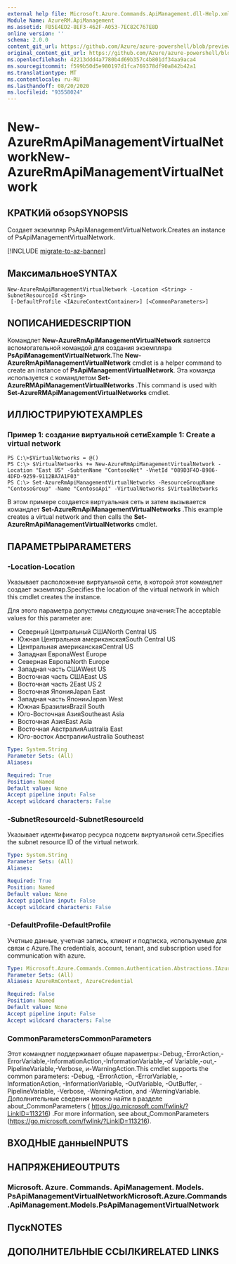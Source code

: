 ```yaml
---
external help file: Microsoft.Azure.Commands.ApiManagement.dll-Help.xml
Module Name: AzureRM.ApiManagement
ms.assetid: FB5E4ED2-8EF3-462F-A053-7EC82C767E8D
online version: ''
schema: 2.0.0
content_git_url: https://github.com/Azure/azure-powershell/blob/preview/src/ResourceManager/ApiManagement/Commands.ApiManagement/help/New-AzureRmApiManagementVirtualNetwork.md
original_content_git_url: https://github.com/Azure/azure-powershell/blob/preview/src/ResourceManager/ApiManagement/Commands.ApiManagement/help/New-AzureRmApiManagementVirtualNetwork.md
ms.openlocfilehash: 42213ddd4a7780b4d69b357c4b801df34aa9aca4
ms.sourcegitcommit: f599b50d5e980197d1fca769378df90a842b42a1
ms.translationtype: MT
ms.contentlocale: ru-RU
ms.lasthandoff: 08/20/2020
ms.locfileid: "93558024"
---
```

# <span data-ttu-id="8f531-101">New-AzureRmApiManagementVirtualNetwork</span><span class="sxs-lookup"><span data-stu-id="8f531-101">New-AzureRmApiManagementVirtualNetwork</span></span>

## <span data-ttu-id="8f531-102">КРАТКИй обзор</span><span class="sxs-lookup"><span data-stu-id="8f531-102">SYNOPSIS</span></span>
<span data-ttu-id="8f531-103">Создает экземпляр PsApiManagementVirtualNetwork.</span><span class="sxs-lookup"><span data-stu-id="8f531-103">Creates an instance of PsApiManagementVirtualNetwork.</span></span>

[!INCLUDE [migrate-to-az-banner](../../includes/migrate-to-az-banner.md)]

## <span data-ttu-id="8f531-104">Максимальное</span><span class="sxs-lookup"><span data-stu-id="8f531-104">SYNTAX</span></span>

```
New-AzureRmApiManagementVirtualNetwork -Location <String> -SubnetResourceId <String>
 [-DefaultProfile <IAzureContextContainer>] [<CommonParameters>]
```

## <span data-ttu-id="8f531-105">NОПИСАНИЕ</span><span class="sxs-lookup"><span data-stu-id="8f531-105">DESCRIPTION</span></span>
<span data-ttu-id="8f531-106">Командлет **New-AzureRmApiManagementVirtualNetwork** является вспомогательной командой для создания экземпляра **PsApiManagementVirtualNetwork**.</span><span class="sxs-lookup"><span data-stu-id="8f531-106">The **New-AzureRmApiManagementVirtualNetwork** cmdlet is a helper command to create an instance of **PsApiManagementVirtualNetwork**.</span></span>
<span data-ttu-id="8f531-107">Эта команда используется с командлетом **Set-AzureRMApiManagementVirtualNetworks** .</span><span class="sxs-lookup"><span data-stu-id="8f531-107">This command is used with **Set-AzureRMApiManagementVirtualNetworks** cmdlet.</span></span>

## <span data-ttu-id="8f531-108">ИЛЛЮСТРИРУЮТ</span><span class="sxs-lookup"><span data-stu-id="8f531-108">EXAMPLES</span></span>

### <span data-ttu-id="8f531-109">Пример 1: создание виртуальной сети</span><span class="sxs-lookup"><span data-stu-id="8f531-109">Example 1: Create a virtual network</span></span>
```
PS C:\>$VirtualNetworks = @()
PS C:\> $VirtualNetworks += New-AzureRmApiManagementVirtualNetwork -Location "East US" -SubtenName "ContosoNet" -VnetId "089D3F4D-B986-4DFD-9259-9112BA7A1F03"
PS C:\> Set-AzureRmApiManagementVirtualNetworks -ResourceGroupName "ContosoGroup" -Name "ContosoApi" -VirtualNetworks $VirtualNetworks
```

<span data-ttu-id="8f531-110">В этом примере создается виртуальная сеть и затем вызывается командлет **Set-AzureRmApiManagementVirtualNetworks** .</span><span class="sxs-lookup"><span data-stu-id="8f531-110">This example creates a virtual network and then calls the **Set-AzureRmApiManagementVirtualNetworks** cmdlet.</span></span>

## <span data-ttu-id="8f531-111">ПАРАМЕТРЫ</span><span class="sxs-lookup"><span data-stu-id="8f531-111">PARAMETERS</span></span>

### <span data-ttu-id="8f531-112">-Location</span><span class="sxs-lookup"><span data-stu-id="8f531-112">-Location</span></span>
<span data-ttu-id="8f531-113">Указывает расположение виртуальной сети, в которой этот командлет создает экземпляр.</span><span class="sxs-lookup"><span data-stu-id="8f531-113">Specifies the location of the virtual network in which this cmdlet creates the instance.</span></span>

<span data-ttu-id="8f531-114">Для этого параметра допустимы следующие значения:</span><span class="sxs-lookup"><span data-stu-id="8f531-114">The acceptable values for this parameter are:</span></span>

- <span data-ttu-id="8f531-115">Северный Центральный США</span><span class="sxs-lookup"><span data-stu-id="8f531-115">North Central US</span></span>
- <span data-ttu-id="8f531-116">Южная Центральная американская</span><span class="sxs-lookup"><span data-stu-id="8f531-116">South Central US</span></span>
- <span data-ttu-id="8f531-117">Центральная американская</span><span class="sxs-lookup"><span data-stu-id="8f531-117">Central US</span></span>
- <span data-ttu-id="8f531-118">Западная Европа</span><span class="sxs-lookup"><span data-stu-id="8f531-118">West Europe</span></span>
- <span data-ttu-id="8f531-119">Северная Европа</span><span class="sxs-lookup"><span data-stu-id="8f531-119">North Europe</span></span>
- <span data-ttu-id="8f531-120">Западная часть США</span><span class="sxs-lookup"><span data-stu-id="8f531-120">West US</span></span>
- <span data-ttu-id="8f531-121">Восточная часть США</span><span class="sxs-lookup"><span data-stu-id="8f531-121">East US</span></span>
- <span data-ttu-id="8f531-122">Восточная часть 2</span><span class="sxs-lookup"><span data-stu-id="8f531-122">East US 2</span></span>
- <span data-ttu-id="8f531-123">Восточная Япония</span><span class="sxs-lookup"><span data-stu-id="8f531-123">Japan East</span></span>
- <span data-ttu-id="8f531-124">Западная часть Японии</span><span class="sxs-lookup"><span data-stu-id="8f531-124">Japan West</span></span>
- <span data-ttu-id="8f531-125">Южная Бразилия</span><span class="sxs-lookup"><span data-stu-id="8f531-125">Brazil South</span></span>
- <span data-ttu-id="8f531-126">Юго-Восточная Азия</span><span class="sxs-lookup"><span data-stu-id="8f531-126">Southeast Asia</span></span>
- <span data-ttu-id="8f531-127">Восточная Азия</span><span class="sxs-lookup"><span data-stu-id="8f531-127">East Asia</span></span>
- <span data-ttu-id="8f531-128">Восточная Австралия</span><span class="sxs-lookup"><span data-stu-id="8f531-128">Australia East</span></span>
- <span data-ttu-id="8f531-129">Юго-восток Австралии</span><span class="sxs-lookup"><span data-stu-id="8f531-129">Australia Southeast</span></span>

```yaml
Type: System.String
Parameter Sets: (All)
Aliases: 

Required: True
Position: Named
Default value: None
Accept pipeline input: False
Accept wildcard characters: False
```

### <span data-ttu-id="8f531-130">-SubnetResourceId</span><span class="sxs-lookup"><span data-stu-id="8f531-130">-SubnetResourceId</span></span>
<span data-ttu-id="8f531-131">Указывает идентификатор ресурса подсети виртуальной сети.</span><span class="sxs-lookup"><span data-stu-id="8f531-131">Specifies the subnet resource ID of the virtual network.</span></span>

```yaml
Type: System.String
Parameter Sets: (All)
Aliases: 

Required: True
Position: Named
Default value: None
Accept pipeline input: False
Accept wildcard characters: False
```

### <span data-ttu-id="8f531-132">-DefaultProfile</span><span class="sxs-lookup"><span data-stu-id="8f531-132">-DefaultProfile</span></span>
<span data-ttu-id="8f531-133">Учетные данные, учетная запись, клиент и подписка, используемые для связи с Azure.</span><span class="sxs-lookup"><span data-stu-id="8f531-133">The credentials, account, tenant, and subscription used for communication with azure.</span></span>

```yaml
Type: Microsoft.Azure.Commands.Common.Authentication.Abstractions.IAzureContextContainer
Parameter Sets: (All)
Aliases: AzureRmContext, AzureCredential

Required: False
Position: Named
Default value: None
Accept pipeline input: False
Accept wildcard characters: False
```

### <span data-ttu-id="8f531-134">CommonParameters</span><span class="sxs-lookup"><span data-stu-id="8f531-134">CommonParameters</span></span>
<span data-ttu-id="8f531-135">Этот командлет поддерживает общие параметры:-Debug,-ErrorAction,-ErrorVariable,-InformationAction,-InformationVariable,-of Variable,-out,-PipelineVariable,-Verbose, и-WarningAction.</span><span class="sxs-lookup"><span data-stu-id="8f531-135">This cmdlet supports the common parameters: -Debug, -ErrorAction, -ErrorVariable, -InformationAction, -InformationVariable, -OutVariable, -OutBuffer, -PipelineVariable, -Verbose, -WarningAction, and -WarningVariable.</span></span> <span data-ttu-id="8f531-136">Дополнительные сведения можно найти в разделе about_CommonParameters ( https://go.microsoft.com/fwlink/?LinkID=113216) .</span><span class="sxs-lookup"><span data-stu-id="8f531-136">For more information, see about_CommonParameters (https://go.microsoft.com/fwlink/?LinkID=113216).</span></span>

## <span data-ttu-id="8f531-137">ВХОДНЫЕ данные</span><span class="sxs-lookup"><span data-stu-id="8f531-137">INPUTS</span></span>

## <span data-ttu-id="8f531-138">НАПРЯЖЕНИЕ</span><span class="sxs-lookup"><span data-stu-id="8f531-138">OUTPUTS</span></span>

### <span data-ttu-id="8f531-139">Microsoft. Azure. Commands. ApiManagement. Models. PsApiManagementVirtualNetwork</span><span class="sxs-lookup"><span data-stu-id="8f531-139">Microsoft.Azure.Commands.ApiManagement.Models.PsApiManagementVirtualNetwork</span></span>

## <span data-ttu-id="8f531-140">Пуск</span><span class="sxs-lookup"><span data-stu-id="8f531-140">NOTES</span></span>

## <span data-ttu-id="8f531-141">ДОПОЛНИТЕЛЬНЫЕ ССЫЛКИ</span><span class="sxs-lookup"><span data-stu-id="8f531-141">RELATED LINKS</span></span>

